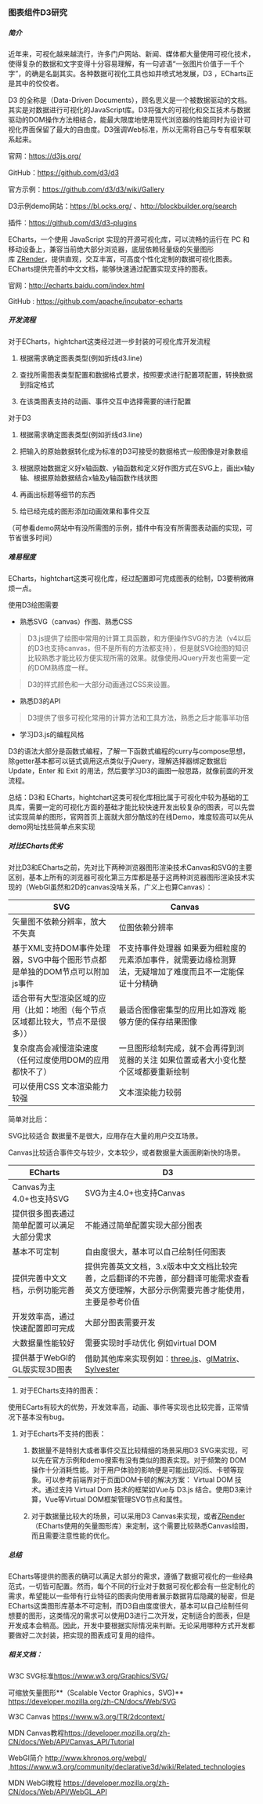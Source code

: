 ### 图表组件D3研究

##### 简介

近年来，可视化越来越流行，许多门户网站、新闻、媒体都大量使用可视化技术，使得复杂的数据和文字变得十分容易理解，有一句谚语“一张图片价值于一千个字”，的确是名副其实。各种数据可视化工具也如井喷式地发展，D3
，ECharts正是其中的佼佼者。

D3 的全称是（Data-Driven
Documents），顾名思义是一个被数据驱动的文档。其实是对数据进行可视化的JavaScript库。D3将强大的可视化和交互技术与数据驱动的DOM操作方法相结合，能最大限度地使用现代浏览器的性能同时为设计可视化界面保留了最大的自由度。D3强调Web标准，所以无需将自己与专有框架联系起来。

官网：<https://d3js.org/>

GitHub：<https://github.com/d3/d3>

官方示例：<https://github.com/d3/d3/wiki/Gallery>

D3示例demo网站：<https://bl.ocks.org/> 、<http://blockbuilder.org/search>

插件：<https://github.com/d3/d3-plugins>

ECharts，一个使用 JavaScript 实现的开源可视化库，可以流畅的运行在 PC
和移动设备上，兼容当前绝大部分浏览器，底层依赖轻量级的矢量图形库 [ZRender](https://github.com/ecomfe/zrender)，提供直观，交互丰富，可高度个性化定制的数据可视化图表。ECharts提供完善的中文文档，能够快速通过配置实现支持的图表。

官网：<http://echarts.baidu.com/index.html>

GitHub : <https://github.com/apache/incubator-echarts>

##### 开发流程

对于ECharts，hightchart这类经过进一步封装的可视化库开发流程

1.  根据需求确定图表类型(例如折线d3.line)

2.  查找所需图表类型配置和数据格式要求，按照要求进行配置项配置，转换数据到指定格式

3.  在该类图表支持的动画、事件交互中选择需要的进行配置

对于D3

1.  根据需求确定图表类型(例如折线d3.line)

2.  把输入的原始数据转化成为标准的D3可接受的数据格式一般图像是对象数组

3.  根据原始数据定义好x轴函数、y轴函数和定义好作图方式在SVG上，画出x轴y轴、根据原始数据结合x轴及y轴函数作线状图

4.  再画出标题等细节的东西

5.  给已经完成的图形添加动画效果和事件交互

（可参看demo网站中有没所需图的示例，插件中有没有所需图表动画的实现，可节省很多时间）

##### 难易程度

ECharts，hightchart这类可视化库，经过配置即可完成图表的绘制，D3要稍微麻烦一点。

使用D3绘图需要

-   熟悉SVG（canvas）作图、熟悉CSS

>   D3.js提供了绘图中常用的计算工具函数，和方便操作SVG的方法（v4以后的D3也支持canvas，但不是所有的方法都支持），但是就SVG绘图的知识比较熟悉才能比较方便实现所需的效果。就像使用JQuery开发也需要一定的DOM熟练度一样。

>   D3的样式颜色和一大部分动画通过CSS来设置。

-   熟悉D3的API

>   D3提供了很多可视化常用的计算方法和工具方法，熟悉之后才能事半功倍

-   学习D3.js的编程风格

D3的语法大部分是函数式编程，了解一下函数式编程的curry与compose思想，除getter基本都可以链式调用这点类似于jQuery，理解选择器绑定数据后
Update，Enter 和 Exit 的用法，然后要学习D3的画图一般思路，就像前面的开发流程。

总结：D3和
ECharts，hightchart这类可视化库相比属于可视化中较为基础的工具库，需要一定的可视化方面的基础才能比较快速开发出较复杂的图表，可以先尝试实现简单的图形，官网首页上面就大部分酷炫的在线Demo，难度较高可以先从demo网址找些简单点来实现

##### 对比ECharts优劣

对比D3和ECharts之前，先对比下两种浏览器图形渲染技术Canvas和SVG的主要区别，基本上所有的浏览器可视化第三方库都是基于这两种浏览器图形渲染技术实现的（WebGl虽然和2D的canvas没啥关系，广义上也算Canvas）：

| SVG                                                                            | Canvas                                                                                                    |
|--------------------------------------------------------------------------------|-----------------------------------------------------------------------------------------------------------|
| 矢量图不依赖分辨率，放大不失真                                                 | 位图依赖分辨率                                                                                            |
| 基于XML支持DOM事件处理器，SVG中每个图形节点都是单独的DOM节点可以附加js事件     | 不支持事件处理器 如果要为细粒度的元素添加事件，就需要边缘检测算法，无疑增加了难度而且不一定能保证十分精确 |
| 适合带有大型渲染区域的应用（比如：地图（每个节点区域都比较大，节点不是很多）） | 最适合图像密集型的应用比如游戏 能够方便的保存结果图像                                                     |
| 复杂度高会减慢渲染速度（任何过度使用DOM的应用都快不了）                        | 一旦图形绘制完成，就不会再得到浏览器的关注 如果位置或者大小变化整个区域都要重新绘制                       |
| 可以使用CSS 文本渲染能力较强                                                   | 文本渲染能力较弱                                                                                          |

简单对比后：

SVG比较适合 数据量不是很大，应用存在大量的用户交互场景。

Canvas比较适合事件交与较少，文本较少，或者数据量大画面刷新快的场景。

| ECharts                                    | D3                                                                                                                                        |
|--------------------------------------------|-------------------------------------------------------------------------------------------------------------------------------------------|
| Canvas为主4.0+也支持SVG                    | SVG为主4.0+也支持Canvas                                                                                                                   |
| 提供很多图表通过简单配置可以满足大部分需求 | 不能通过简单配置实现大部分图表                                                                                                            |
| 基本不可定制                               | 自由度很大，基本可以自己绘制任何图表                                                                                                      |
| 提供完善中文文档，示例功能完善             | 提供完善英文文档，3.x版本中文文档比较完善，之后翻译的不完善，部分翻译可能需求查看英文方便理解，大部分示例需要完善才能使用，主要是参考价值 |
| 开发效率高，通过快速配置即可完成           | 大部分图表需要开发                                                                                                                        |
| 大数据量性能较好                           | 需要实现时手动优化 例如virtual DOM                                                                                                        |
| 提供基于WebGl的GL版实现3D图表              | 借助其他库来实现例如：[three.js](https://threejs.org/)、[glMatrix](http://glmatrix.net)、[Sylvester](http://sylvester.jcoglan.com/)       |

1.  对于ECharts支持的图表：

使用ECarts有较大的优势，开发效率高，动画、事件等实现也比较完善，正常情况下基本没有bug。

1.  对于Echarts不支持的图表：

    1.  数据量不是特别大或者事件交互比较精细的场景采用D3
        SVG来实现，可以先在官方示例和demo搜索有没有类似的图表实现。对于频繁的
        DOM
        操作十分消耗性能。对于用户体验的影响便是可能出现闪烁、卡顿等现象。可以参考前端界对于页面DOM卡顿的解决方案：
        Virtual DOM 技术。通过支持 Virtual Dom 技术的框架如Vue与 D3.js
        结合。使用D3来计算，Vue等Virtual DOM框架管理SVG节点和属性。

    2.  对于数据量比较大的场景，可以采用D3
        Canvas来实现，或者[ZRender](https://github.com/ecomfe/zrender)（ECharts使用的矢量图形库）来定制，这个需要比较熟悉Canvas绘图，而且需要注意性能的优化。

##### 总结

ECharts等提供的图表的确可以满足大部分的需求，遵循了数据可视化的一些经典范式，一切皆可配置。然而，每个不同的行业对于数据可视化都会有一些定制化的需求，希望能以一些带有行业特征的图表向使用者展示数据背后隐藏的秘密，但是ECharts这类图形库基本不可定制，而D3自由度度很大，基本可以自己绘制任何想要的图形，这类情况的需求可以使用D3进行二次开发，定制适合的图表，但是开发成本会稍高。因此，开发中要根据实际情况来判断。无论采用哪种方式开发都要做好二次封装，把实现的图表成可复用的组件。

##### 相关文档：

W3C SVG标准<https://www.w3.org/Graphics/SVG/>

可缩放矢量图形**（Scalable Vector Graphics，SVG)**
<https://developer.mozilla.org/zh-CN/docs/Web/SVG>

W3C Canvas <https://www.w3.org/TR/2dcontext/>

MDN
Canvas教程<https://developer.mozilla.org/zh-CN/docs/Web/API/Canvas_API/Tutorial>

WebGl简介 <http://www.khronos.org/webgl/>
,<https://www.w3.org/community/declarative3d/wiki/Related_technologies>

MDN WebGl教程 <https://developer.mozilla.org/zh-CN/docs/Web/API/WebGL_API>
